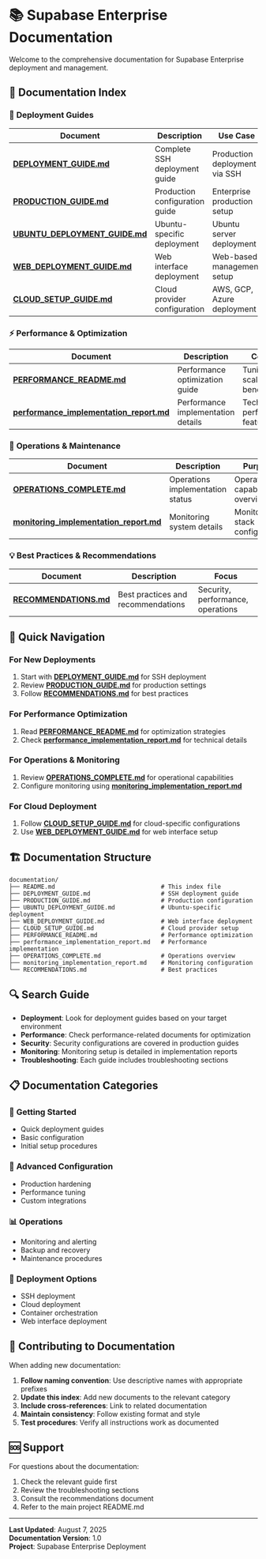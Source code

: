 # 📚 Supabase Enterprise Documentation

Welcome to the comprehensive documentation for Supabase Enterprise deployment and management.

## 📖 **Documentation Index**

### 🚀 **Deployment Guides**

| Document | Description | Use Case |
|----------|-------------|----------|
| [**DEPLOYMENT_GUIDE.md**](./DEPLOYMENT_GUIDE.md) | Complete SSH deployment guide | Production deployment via SSH |
| [**PRODUCTION_GUIDE.md**](./PRODUCTION_GUIDE.md) | Production configuration guide | Enterprise production setup |
| [**UBUNTU_DEPLOYMENT_GUIDE.md**](./UBUNTU_DEPLOYMENT_GUIDE.md) | Ubuntu-specific deployment | Ubuntu server deployment |
| [**WEB_DEPLOYMENT_GUIDE.md**](./WEB_DEPLOYMENT_GUIDE.md) | Web interface deployment | Web-based management setup |
| [**CLOUD_SETUP_GUIDE.md**](./CLOUD_SETUP_GUIDE.md) | Cloud provider configuration | AWS, GCP, Azure deployment |

### ⚡ **Performance & Optimization**

| Document | Description | Content |
|----------|-------------|---------|
| [**PERFORMANCE_README.md**](./PERFORMANCE_README.md) | Performance optimization guide | Tuning, scaling, benchmarks |
| [**performance_implementation_report.md**](./performance_implementation_report.md) | Performance implementation details | Technical performance features |

### 🔧 **Operations & Maintenance**

| Document | Description | Purpose |
|----------|-------------|---------|
| [**OPERATIONS_COMPLETE.md**](./OPERATIONS_COMPLETE.md) | Operations implementation status | Operational capabilities overview |
| [**monitoring_implementation_report.md**](./monitoring_implementation_report.md) | Monitoring system details | Monitoring stack configuration |

### 💡 **Best Practices & Recommendations**

| Document | Description | Focus |
|----------|-------------|-------|
| [**RECOMMENDATIONS.md**](./RECOMMENDATIONS.md) | Best practices and recommendations | Security, performance, operations |

## 🎯 **Quick Navigation**

### For New Deployments
1. Start with [**DEPLOYMENT_GUIDE.md**](./DEPLOYMENT_GUIDE.md) for SSH deployment
2. Review [**PRODUCTION_GUIDE.md**](./PRODUCTION_GUIDE.md) for production settings
3. Follow [**RECOMMENDATIONS.md**](./RECOMMENDATIONS.md) for best practices

### For Performance Optimization
1. Read [**PERFORMANCE_README.md**](./PERFORMANCE_README.md) for optimization strategies
2. Check [**performance_implementation_report.md**](./performance_implementation_report.md) for technical details

### For Operations & Monitoring
1. Review [**OPERATIONS_COMPLETE.md**](./OPERATIONS_COMPLETE.md) for operational capabilities
2. Configure monitoring using [**monitoring_implementation_report.md**](./monitoring_implementation_report.md)

### For Cloud Deployment
1. Follow [**CLOUD_SETUP_GUIDE.md**](./CLOUD_SETUP_GUIDE.md) for cloud-specific configurations
2. Use [**WEB_DEPLOYMENT_GUIDE.md**](./WEB_DEPLOYMENT_GUIDE.md) for web interface setup

## 🏗️ **Documentation Structure**

```
documentation/
├── README.md                              # This index file
├── DEPLOYMENT_GUIDE.md                    # SSH deployment guide
├── PRODUCTION_GUIDE.md                    # Production configuration
├── UBUNTU_DEPLOYMENT_GUIDE.md             # Ubuntu-specific deployment
├── WEB_DEPLOYMENT_GUIDE.md                # Web interface deployment
├── CLOUD_SETUP_GUIDE.md                   # Cloud provider setup
├── PERFORMANCE_README.md                  # Performance optimization
├── performance_implementation_report.md   # Performance implementation
├── OPERATIONS_COMPLETE.md                 # Operations overview
├── monitoring_implementation_report.md    # Monitoring configuration
└── RECOMMENDATIONS.md                     # Best practices
```

## 🔍 **Search Guide**

- **Deployment**: Look for deployment guides based on your target environment
- **Performance**: Check performance-related documents for optimization
- **Security**: Security configurations are covered in production guides
- **Monitoring**: Monitoring setup is detailed in implementation reports
- **Troubleshooting**: Each guide includes troubleshooting sections

## 📋 **Documentation Categories**

### 🎯 **Getting Started**
- Quick deployment guides
- Basic configuration
- Initial setup procedures

### 🔧 **Advanced Configuration**
- Production hardening
- Performance tuning
- Custom integrations

### 📊 **Operations**
- Monitoring and alerting
- Backup and recovery
- Maintenance procedures

### 🚀 **Deployment Options**
- SSH deployment
- Cloud deployment
- Container orchestration
- Web interface deployment

## 📝 **Contributing to Documentation**

When adding new documentation:

1. **Follow naming convention**: Use descriptive names with appropriate prefixes
2. **Update this index**: Add new documents to the relevant category
3. **Include cross-references**: Link to related documentation
4. **Maintain consistency**: Follow existing format and style
5. **Test procedures**: Verify all instructions work as documented

## 🆘 **Support**

For questions about the documentation:

1. Check the relevant guide first
2. Review the troubleshooting sections
3. Consult the recommendations document
4. Refer to the main project README.md

---

**Last Updated**: August 7, 2025  
**Documentation Version**: 1.0  
**Project**: Supabase Enterprise Deployment
